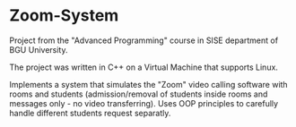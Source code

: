 # Zoom-System

Project from the "Advanced Programming" course in SISE department of BGU University.

The project was written in C++ on a Virtual Machine that supports Linux.

Implements a system that simulates the "Zoom" video calling software with rooms and students (admission/removal of students inside rooms and messages only - no video transferring). Uses OOP principles to carefully handle different students request separatly.

